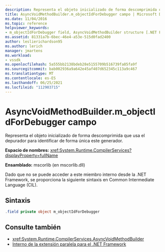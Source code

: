 ```yaml
---
description: Representa el objeto inicializado de forma descomprimida que usa el depurador para identificar de forma única este generador.
title: AsyncVoidMethodBuilder.m_objectIdForDebugger campo | Microsoft Docs
ms.date: 11/04/2016
ms.topic: reference
helpviewer_keywords:
- m_objectIdForDebugger field, AsyncVoidMethodBuilder structure [.NET Framework debug engines]
ms.assetid: 81331a7b-6bec-46e4-a53e-515d0fad2400
author: leslierichardson95
ms.author: lerich
manager: jmartens
ms.workload:
- vssdk
ms.openlocfilehash: 5a555bb2138bdeb28e5155709b516739fa85fa9f
ms.sourcegitcommit: bab002936a9a642e45af407d652345c113a9c467
ms.translationtype: MT
ms.contentlocale: es-ES
ms.lasthandoff: 06/25/2021
ms.locfileid: "112903715"
---
```

# <a name="asyncvoidmethodbuilderm_objectidfordebugger-field"></a>AsyncVoidMethodBuilder.m_objectIdForDebugger campo
Representa el objeto inicializado de forma descomprimida que usa el depurador para identificar de forma única este generador.

 **Espacio de nombres:** <xref:System.Runtime.CompilerServices?displayProperty=fullName>

 **Ensamblado:** mscorlib (en mscorlib.dll)

 Dado que no se puede acceder a este miembro interno desde la .NET Framework, se proporciona la siguiente sintaxis en Common Intermediate Language (CIL).

## <a name="syntax"></a>Sintaxis

```csharp
.field private object m_objectIdForDebugger
```

## <a name="see-also"></a>Consulte también
- <xref:System.Runtime.CompilerServices.AsyncVoidMethodBuilder>
- [Interno de la extensión paralela para el .NET Framework](../../extensibility/debugger/parallel-extension-internals-for-the-dotnet-framework.md)
